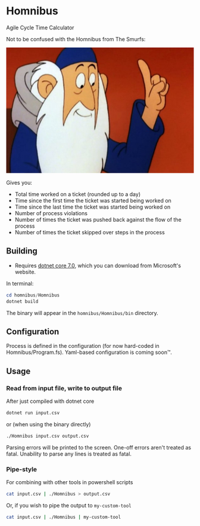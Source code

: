 # Homnibus

Agile Cycle Time Calculator

Not to be confused with the Homnibus from The Smurfs:

<img src="./Homnibus.jpg" alt="An image of Homnibus from The Smurfs">

Gives you:
- Total time worked on a ticket (rounded up to a day)
- Time since the first time the ticket was started being worked on
- Time since the last time the ticket was started being worked on
- Number of process violations
- Number of times the ticket was pushed back against the flow of the process
- Number of times the ticket skipped over steps in the process

## Building

- Requires [dotnet core 7.0](https://dotnet.microsoft.com/en-us/download/dotnet/7.0), which you can download from
  Microsoft's website.

In terminal:
```powershell
cd homnibus/Homnibus
dotnet build
```

The binary will appear in the `homnibus/Homnibus/bin` directory.

## Configuration

Process is defined in the configuration (for now hard-coded in Homnibus/Program.fs). Yaml-based configuration is coming
soon™.

## Usage

### Read from input file, write to output file

After just compiled with dotnet core
```bash
dotnet run input.csv
```

or (when using the binary directly)
```bash
./Homnibus input.csv output.csv
```

Parsing errors will be printed to the screen. One-off errors aren't treated as fatal. Unability to parse any lines is
treated as fatal.

### Pipe-style

For combining with other tools in powershell scripts

```bash
cat input.csv | ./Homnibus > output.csv
```

Or, if you wish to pipe the output to `my-custom-tool`
```bash
cat input.csv | ./Homnibus | my-custom-tool
```
